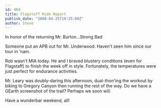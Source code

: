 ```yaml
---
id: 484
title: Flagstaff Ride Report
publish_date: "2008-04-25T19:25:00Z"
author: Steve
---
```

  
In honor of the returning Mr. Burton...Strong Bad

Someone put an APB out for Mr. Underwood. Haven't seen him since our tour in 'nam.

Rob wasn't MIA today. He and I braved blustery conditions (even for Flagstaff) to finish the week off in style. Fortunately, the temperatures were just perfect for endurance activities.

Mr. Leary was doubly-daring this afternoon, dual-thon'ing the workout by biking to Gregory Canyon then running the rest of the way. Do we have a GEarth screenshot of the trail? Perhaps we soon will.

Have a wunderbar weekend, all!
